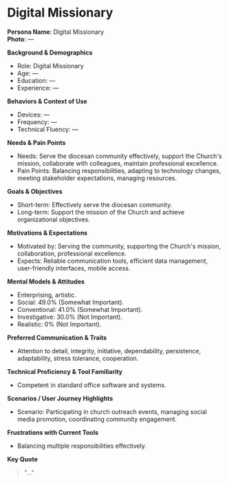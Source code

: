 # Digital Missionary

**Persona Name**: Digital Missionary  
**Photo**: —  

**Background & Demographics**  
- Role: Digital Missionary  
- Age: —  
- Education: —  
- Experience: —  

**Behaviors & Context of Use**  
- Devices: —  
- Frequency: —  
- Technical Fluency: —  

**Needs & Pain Points**  
- Needs: Serve the diocesan community effectively, support the Church's mission, collaborate with colleagues, maintain professional excellence.  
- Pain Points: Balancing responsibilities, adapting to technology changes, meeting stakeholder expectations, managing resources.  

**Goals & Objectives**  
- Short-term: Effectively serve the diocesan community.  
- Long-term: Support the mission of the Church and achieve organizational objectives.  

**Motivations & Expectations**  
- Motivated by: Serving the community, supporting the Church's mission, collaboration, professional excellence.  
- Expects: Reliable communication tools, efficient data management, user-friendly interfaces, mobile access.  

**Mental Models & Attitudes**  
- Enterprising, artistic.  
- Social: 49.0% (Somewhat Important).  
- Conventional: 41.0% (Somewhat Important).  
- Investigative: 30.0% (Not Important).  
- Realistic: 0% (Not Important).  

**Preferred Communication & Traits**  
- Attention to detail, integrity, initiative, dependability, persistence, adaptability, stress tolerance, cooperation.  

**Technical Proficiency & Tool Familiarity**  
- Competent in standard office software and systems.  

**Scenarios / User Journey Highlights**  
- Scenario: Participating in church outreach events, managing social media promotion, coordinating community engagement.  

**Frustrations with Current Tools**  
- Balancing multiple responsibilities effectively.  

**Key Quote**  
> "…"  